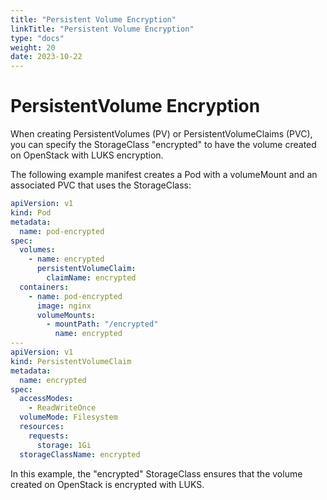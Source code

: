 ```yaml
---
title: "Persistent Volume Encryption"
linkTitle: "Persistent Volume Encryption"
type: "docs"
weight: 20
date: 2023-10-22
---
```


# PersistentVolume Encryption

When creating PersistentVolumes (PV) or PersistentVolumeClaims (PVC), you can specify the StorageClass "encrypted" to have the volume created on OpenStack with LUKS encryption.

The following example manifest creates a Pod with a volumeMount and an associated PVC that uses the StorageClass:

```yaml
apiVersion: v1
kind: Pod
metadata:
  name: pod-encrypted
spec:
  volumes:
    - name: encrypted
      persistentVolumeClaim:
        claimName: encrypted
  containers:
    - name: pod-encrypted
      image: nginx
      volumeMounts:
        - mountPath: "/encrypted"
          name: encrypted
---
apiVersion: v1
kind: PersistentVolumeClaim
metadata:
  name: encrypted
spec:
  accessModes:
    - ReadWriteOnce
  volumeMode: Filesystem
  resources:
    requests:
      storage: 1Gi
  storageClassName: encrypted
```

In this example, the "encrypted" StorageClass ensures that the volume created on OpenStack is encrypted with LUKS.
